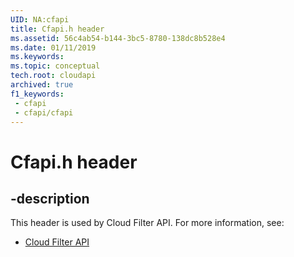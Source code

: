 ```yaml
---
UID: NA:cfapi
title: Cfapi.h header
ms.assetid: 56c4ab54-b144-3bc5-8780-138dc8b528e4
ms.date: 01/11/2019
ms.keywords: 
ms.topic: conceptual
tech.root: cloudapi
archived: true
f1_keywords:
 - cfapi
 - cfapi/cfapi
---
```


# Cfapi.h header


## -description

This header is used by Cloud Filter API. For more information, see:

- [Cloud Filter API](../_cloudapi/index.md)

